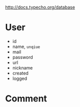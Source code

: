 http://docs.typecho.org/database
# User
- id
- name, `unqiue`
- mail
- password
- url
- nickname
- created
- logged
# Comment
